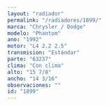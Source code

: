```yaml
---
layout: "radiador"
permalink: "/radiadores/1899/"
marca: "Chrysler / Dodge"
modelo: "Phantom"
ano: "1992"
motor: "L4 2.2 2.5"
transmision: "Estándar"
parte: "63237"
clima: "Con clima"
alto: "15 7/8"
ancho: "14 3/16"
observaciones: ""
id: "1899"
---
```


